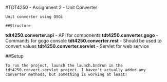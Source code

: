 #TDT4250 - Assignment 2 - Unit Converter
```
Unit converter using OSGi

##Structure
```
**tdt4250.converter.api** - API for components
**tdt4250.converter.gogo** - Commands for gogo console
**tdt4250.converter.rest** - Should be used to convert values
**tdt4250.converter.servlet** - Servlet for web service 

##Setup
```
To run the project, launch the launch.bndrun in the tdt4250.convert.servlet project. I haven't actually added any converter methods, but something is working at least! 
